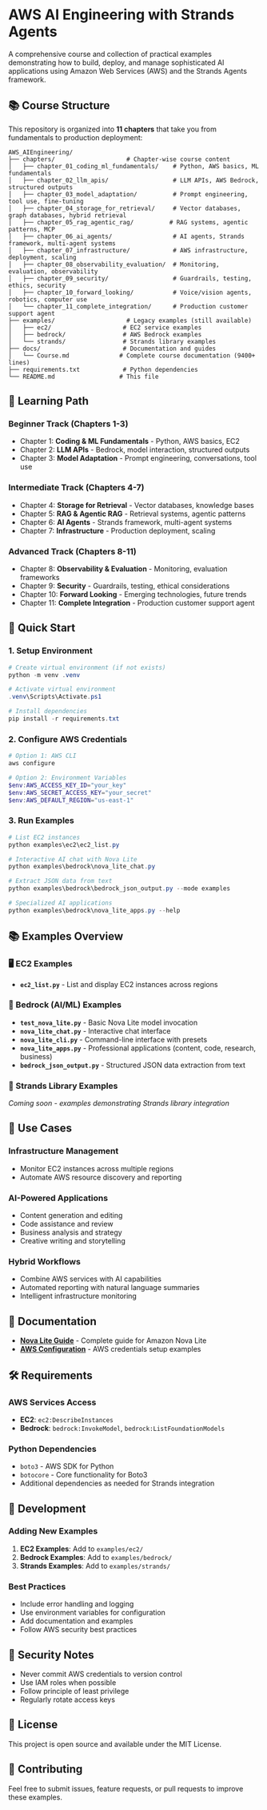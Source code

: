 # AWS AI Engineering with Strands Agents

A comprehensive course and collection of practical examples demonstrating how to build, deploy, and manage sophisticated AI applications using Amazon Web Services (AWS) and the Strands Agents framework.

## 📚 Course Structure

This repository is organized into **11 chapters** that take you from fundamentals to production deployment:

```
AWS_AIEngineering/
├── chapters/                    # Chapter-wise course content
│   ├── chapter_01_coding_ml_fundamentals/    # Python, AWS basics, ML fundamentals
│   ├── chapter_02_llm_apis/                  # LLM APIs, AWS Bedrock, structured outputs
│   ├── chapter_03_model_adaptation/          # Prompt engineering, tool use, fine-tuning
│   ├── chapter_04_storage_for_retrieval/     # Vector databases, graph databases, hybrid retrieval
│   ├── chapter_05_rag_agentic_rag/          # RAG systems, agentic patterns, MCP
│   ├── chapter_06_ai_agents/                 # AI agents, Strands framework, multi-agent systems
│   ├── chapter_07_infrastructure/            # AWS infrastructure, deployment, scaling
│   ├── chapter_08_observability_evaluation/  # Monitoring, evaluation, observability
│   ├── chapter_09_security/                  # Guardrails, testing, ethics, security
│   ├── chapter_10_forward_looking/           # Voice/vision agents, robotics, computer use
│   └── chapter_11_complete_integration/      # Production customer support agent
├── examples/                    # Legacy examples (still available)
│   ├── ec2/                    # EC2 service examples
│   ├── bedrock/                # AWS Bedrock examples  
│   └── strands/                # Strands library examples
├── docs/                       # Documentation and guides
│   └── Course.md              # Complete course documentation (9400+ lines)
├── requirements.txt            # Python dependencies
└── README.md                  # This file
```

## 🎯 Learning Path

### **Beginner Track** (Chapters 1-3)
- Chapter 1: **Coding & ML Fundamentals** - Python, AWS basics, EC2
- Chapter 2: **LLM APIs** - Bedrock, model interaction, structured outputs  
- Chapter 3: **Model Adaptation** - Prompt engineering, conversations, tool use

### **Intermediate Track** (Chapters 4-7)
- Chapter 4: **Storage for Retrieval** - Vector databases, knowledge bases
- Chapter 5: **RAG & Agentic RAG** - Retrieval systems, agentic patterns
- Chapter 6: **AI Agents** - Strands framework, multi-agent systems
- Chapter 7: **Infrastructure** - Production deployment, scaling

### **Advanced Track** (Chapters 8-11)
- Chapter 8: **Observability & Evaluation** - Monitoring, evaluation frameworks
- Chapter 9: **Security** - Guardrails, testing, ethical considerations
- Chapter 10: **Forward Looking** - Emerging technologies, future trends
- Chapter 11: **Complete Integration** - Production customer support agent

## 🚀 Quick Start

### 1. Setup Environment
```powershell
# Create virtual environment (if not exists)
python -m venv .venv

# Activate virtual environment
.venv\Scripts\Activate.ps1

# Install dependencies
pip install -r requirements.txt
```

### 2. Configure AWS Credentials
```powershell
# Option 1: AWS CLI
aws configure

# Option 2: Environment Variables
$env:AWS_ACCESS_KEY_ID="your_key"
$env:AWS_SECRET_ACCESS_KEY="your_secret"
$env:AWS_DEFAULT_REGION="us-east-1"
```

### 3. Run Examples
```powershell
# List EC2 instances
python examples\ec2\ec2_list.py

# Interactive AI chat with Nova Lite
python examples\bedrock\nova_lite_chat.py

# Extract JSON data from text
python examples\bedrock\bedrock_json_output.py --mode examples

# Specialized AI applications
python examples\bedrock\nova_lite_apps.py --help
```

## 📚 Examples Overview

### 🖥️ EC2 Examples
- **`ec2_list.py`** - List and display EC2 instances across regions

### 🤖 Bedrock (AI/ML) Examples
- **`test_nova_lite.py`** - Basic Nova Lite model invocation
- **`nova_lite_chat.py`** - Interactive chat interface
- **`nova_lite_cli.py`** - Command-line interface with presets
- **`nova_lite_apps.py`** - Professional applications (content, code, research, business)
- **`bedrock_json_output.py`** - Structured JSON data extraction from text

### 🔗 Strands Library Examples
*Coming soon - examples demonstrating Strands library integration*

## 🎯 Use Cases

### Infrastructure Management
- Monitor EC2 instances across multiple regions
- Automate AWS resource discovery and reporting

### AI-Powered Applications
- Content generation and editing
- Code assistance and review
- Business analysis and strategy
- Creative writing and storytelling

### Hybrid Workflows
- Combine AWS services with AI capabilities
- Automated reporting with natural language summaries
- Intelligent infrastructure monitoring

## 📖 Documentation

- **[Nova Lite Guide](docs/NOVA_LITE_GUIDE.md)** - Complete guide for Amazon Nova Lite
- **[AWS Configuration](docs/aws_config_examples.txt)** - AWS credentials setup examples

## 🛠️ Requirements

### AWS Services Access
- **EC2**: `ec2:DescribeInstances`
- **Bedrock**: `bedrock:InvokeModel`, `bedrock:ListFoundationModels`

### Python Dependencies
- `boto3` - AWS SDK for Python
- `botocore` - Core functionality for Boto3
- Additional dependencies as needed for Strands integration

## 🔧 Development

### Adding New Examples

1. **EC2 Examples**: Add to `examples/ec2/`
2. **Bedrock Examples**: Add to `examples/bedrock/`
3. **Strands Examples**: Add to `examples/strands/`

### Best Practices
- Include error handling and logging
- Use environment variables for configuration
- Add documentation and examples
- Follow AWS security best practices

## 🚨 Security Notes

- Never commit AWS credentials to version control
- Use IAM roles when possible
- Follow principle of least privilege
- Regularly rotate access keys

## 📝 License

This project is open source and available under the MIT License.

## 🤝 Contributing

Feel free to submit issues, feature requests, or pull requests to improve these examples.

